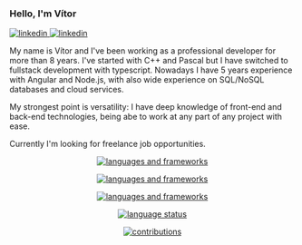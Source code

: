 ### Hello, I'm Vítor

<p>
  <a href="https://www.linkedin.com/in/vitorThedev/">
    <img src="https://img.shields.io/badge/LinkedIn-0077B5?style=for-the-badge&logo=linkedin&logoColor=white" alt="linkedin" />
  </a>
  <a href=mailto:“netd777@gmail.com”>
    <img src="https://img.shields.io/badge/Microsoft_Outlook-0078D4?style=for-the-badge&logo=microsoft-outlook&logoColor=white" alt="linkedin" />
  </a>
</p>

My name is Vítor and I've been working as a professional developer for more than 8 years. I've started with C++ and Pascal
but I have switched to fullstack development with typescript. Nowadays I have 5 years experience with Angular
and Node.js, with also wide experience on SQL/NoSQL databases and cloud services.

My strongest point is versatility: I have deep knowledge of front-end and back-end technologies, being abe to work
at any part of any project with ease.

Currently I'm looking for freelance job opportunities.

<p align="center">
  <a href="#">
    <img src="https://skillicons.dev/icons?i=js,ts,nodejs,c,cpp,arduino" alt="languages and frameworks" />
  </a>
</p>

<p align="center">
  <a href="#">
    <img src="https://skillicons.dev/icons?i=aws,gcp,express,graphql,apollo,postgresql,mysql,mongodb,firebase,supabase" alt="languages and frameworks" />
  </a>
</p>

<p align="center">
  <a href="#">
    <img src="https://skillicons.dev/icons?i=html,css,angular,vue,react,flutter,tailwind,sass," alt="languages and frameworks" />
  </a>
</p>

<p align="center">
  <a href="#">
    <img align="center" src="https://github-readme-stats.vercel.app/api/top-langs?username=vitorTheDev&show_icons=true&locale=en&layout=compact" alt="language status" />
  </a>
</p>

<p align="center">
  <a href="#">
    <img align="center" src="https://github-readme-streak-stats.herokuapp.com/?user=vitorTheDev&" alt="contributions" />
  </a>
</p>

